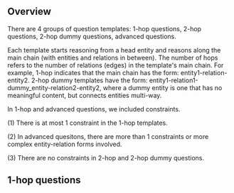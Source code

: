 ## Overview

There are 4 groups of question templates: 1-hop questions, 2-hop questions, 2-hop dummy questions, advanced questions.

Each template starts reasoning from a head entity and reasons along the main chain (with entities and relations in between). The number of hops refers to the number of relations (edges) in the template's main chain. For example, 1-hop indicates that the main chain has the form: entity1-relation-entity2. 2-hop dummy templates have the form: entity1-relation1-dummy_entity-relation2-entity2, where a dummy entity is one that has no meaningful content, but connects entities multi-way.

In 1-hop and advanced questions, we included constraints. 

(1) There is at most 1 constraint in the 1-hop templates. 

(2) In advanced quesitons, there are more than 1 constraints or more complex entity-relation forms involved. 

(3) There are no constraints in 2-hop and 2-hop dummy questions. 

## 1-hop questions



